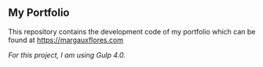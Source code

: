 ## My Portfolio
This repository contains the development code of my portfolio which can be found at https://margauxflores.com

*For this project, I am using Gulp 4.0.*
